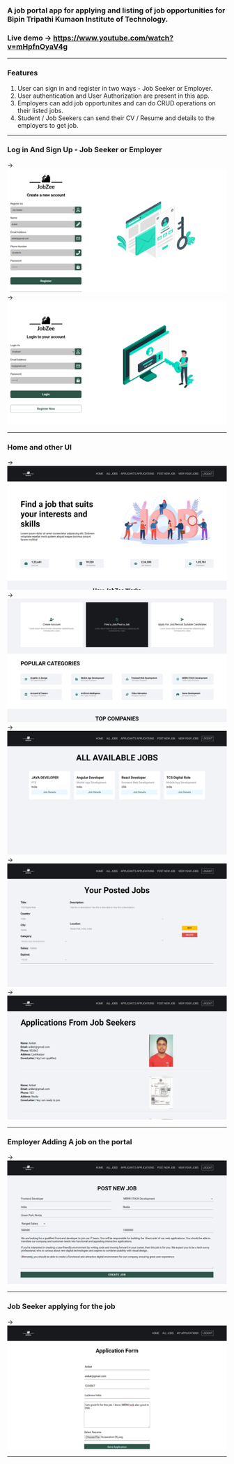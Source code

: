 ### A job portal app for applying and listing of job opportunities for Bipin Tripathi Kumaon Institute of Technology.
### Live demo -> https://www.youtube.com/watch?v=mHpfnOyaV4g
<hr>

### Features
1. User can sign in and register in two ways - Job Seeker or Employer.
2. User authentication and User Authorization are present in this app.
3. Employers can add job opportunites and can do CRUD operations on their listed jobs.
4. Student / Job Seekers can send their CV / Resume and details to the employers to get job.
<hr>

### Log in And Sign Up - Job Seeker or Employer
-> <img src="https://github.com/Geek-Tekina/Job-Dekho/blob/main/Screenshot%20(206).png">
-> <img src="https://github.com/Geek-Tekina/Job-Dekho/blob/main/Screenshot%20(207).png">
<hr>

### Home and other UI
-> <img src="https://github.com/Geek-Tekina/Job-Dekho/blob/main/Screenshot%20(208).png">
-> <img src="https://github.com/Geek-Tekina/Job-Dekho/blob/main/Screenshot%20(209).png">
-> <img src="https://github.com/Geek-Tekina/Job-Dekho/blob/main/Screenshot%20(210).png">
-> <img src="https://github.com/Geek-Tekina/Job-Dekho/blob/main/Screenshot%20(211).png">
-> <img src="https://github.com/Geek-Tekina/Job-Dekho/blob/main/Screenshot%20(212).png">
<hr>

### Employer Adding A job on the portal
-> <img src="https://github.com/Geek-Tekina/Job-Dekho/blob/main/Screenshot%20(213).png">
<hr>

### Job Seeker applying for the job
-> <img src="https://github.com/Geek-Tekina/Job-Dekho/blob/main/Screenshot%20(214).png">
<hr>

